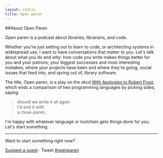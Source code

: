 ```yaml
---
layout: static
title: Open paren
---
```


##About Open Paren

Open paren is a podcast about libraries, librarians, and code.

Whether you're just setting out to learn to code, or architecting systems in widespread use, I want to have conversations that matter to you. Let's talk about what you do and why: how code you write makes things better for you and your patrons; your biggest successes and most interesting mistakes; where your projects have been and where they're going; social issues that feed into, and spring out of,  library software.

The title, Open paren, is a play on the xkcd [With Apologies to Robert Frost](https://xkcd.com/312/), which ends a comparison of two programming languages by picking sides, saying 

> should we write it all again  
> I'd end it with   
> a close-paren.

I'm happy with whatever language or toolchain gets things done for you. Let's start something.

---
Want to start something right now?

[Suggest a guest](https://docs.google.com/forms/d/14LvBqDK1gTq2WyOW2EcjLws1-FB72nCaExer3Pmyu5k/viewform?usp=send_form) &middot; Tweet [#openparen](https://twitter.com/intent/tweet?text=%23openparen)

